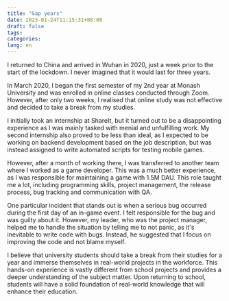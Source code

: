```yaml
---
title: "Gap years"
date: 2023-01-24T11:15:31+08:00
draft: false
tags:
categories:
lang: en
---
```


I returned to China and arrived in Wuhan in 2020, just a week prior to the start of the lockdown. I never imagined that it would last for three years.

In March 2020, I began the first semester of my 2nd year at Monash University and was enrolled in online classes conducted through Zoom. However, after only two weeks, I realised that online study was not effective and decided to take a break from my studies.

I initially took an internship at ShareIt, but it turned out to be a disappointing experience as I was mainly tasked with menial and unfulfilling work. My second internship also proved to be less than ideal, as I expected to be working on backend development based on the job description, but was instead assigned to write automated scripts for testing mobile games.

However, after a month of working there, I was transferred to another team where I worked as a game developer. This was a much better experience, as I was responsible for maintaining a game with 1.5M DAU. This role taught me a lot, including programming skills, project management, the release process, bug tracking and communication with QA.

One particular incident that stands out is when a serious bug occurred during the first day of an in-game event. I felt responsible for the bug and was guilty about it. However, my leader, who was the project manager, helped me to handle the situation by telling me to not panic, as it's inevitable to write code with bugs. Instead, he suggested that I focus on improving the code and not blame myself.

I believe that university students should take a break from their studies for a year and immerse themselves in real-world projects in the workforce. This hands-on experience is vastly different from school projects and provides a deeper understanding of the subject matter. Upon returning to school, students will have a solid foundation of real-world knowledge that will enhance their education.
